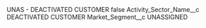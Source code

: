 <?xml version="1.0" encoding="UTF-8"?>
<CustomMetadata xmlns="http://soap.sforce.com/2006/04/metadata" xmlns:xsi="http://www.w3.org/2001/XMLSchema-instance" xmlns:xsd="http://www.w3.org/2001/XMLSchema">
    <label>UNAS - DEACTIVATED CUSTOMER</label>
    <protected>false</protected>
    <values>
        <field>Activity_Sector_Name__c</field>
        <value xsi:type="xsd:string">DEACTIVATED CUSTOMER</value>
    </values>
    <values>
        <field>Market_Segment__c</field>
        <value xsi:type="xsd:string">UNASSIGNED</value>
    </values>
</CustomMetadata>
